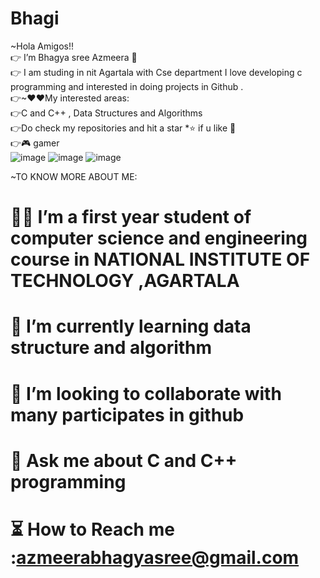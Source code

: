 # Bhagi 
~Hola Amigos!!    
👉  I’m Bhagya sree Azmeera  👋                                                             
👉 I am studing in nit Agartala with Cse department I love developing c programming and interested in doing projects  in Github .                                                   
👉~❤❤My interested areas:                           
👉C and C++ , Data Structures and Algorithms                          
👉Do check my repositories and hit a star *⭐ if u like 🤗     
👉🎮 gamer   
![image](https://user-images.githubusercontent.com/85113970/128506760-605b84f1-18bb-46f0-9947-ba07e74fbd1e.png)
![image](https://user-images.githubusercontent.com/85113970/128712787-2013cbb1-14e0-4354-9d5b-58c9a3b364c8.png) 
![image](https://user-images.githubusercontent.com/85113970/128817133-5d576dc8-3c28-49db-bebc-16ec3508f4fd.png)



~TO KNOW MORE ABOUT ME:                                        
# 👩‍🎓    I’m a first year student of computer science and engineering course in NATIONAL INSTITUTE OF TECHNOLOGY ,AGARTALA 
#  📖   I’m  currently learning data structure and algorithm 
# 🤝   I’m looking to collaborate with many participates in github 
#  📢  Ask me about C and C++ programming 	
# ⏳ How to Reach me  :azmeerabhagyasree@gmail.com
